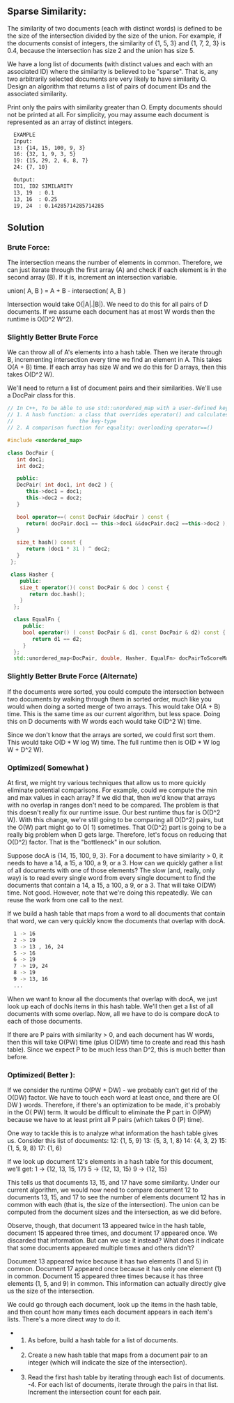 ## Sparse Similarity: 
  The similarity of two documents (each with distinct words) is defined to be the
  size of the intersection divided by the size of the union. For example, if the documents consist of
  integers, the similarity of {1, 5, 3} and {1, 7, 2, 3} is 0.4, because the intersection has size
  2 and the union has size 5.

  We have a long list of documents (with distinct values and each with an associated ID) where the
  similarity is believed to be "sparse". That is, any two arbitrarily selected documents are very likely to
  have similarity O. Design an algorithm that returns a list of pairs of document IDs and the associated
  similarity.

  Print only the pairs with similarity greater than O. Empty documents should not be printed at all. For
  simplicity, you may assume each document is represented as an array of distinct integers.

```bash
  EXAMPLE
  Input:
  13: {14, 15, 100, 9, 3}
  16: {32, 1, 9, 3, 5}
  19: {15, 29, 2, 6, 8, 7}
  24: {7, 10}

  Output:
  ID1, ID2 SIMILARITY
  13, 19  : 0.1
  13, 16  : 0.25
  19, 24  : 0.14285714285714285
```

## Solution

### Brute Force:
  The intersection means the number of elements in common. Therefore, we can just iterate
  through the first array (A) and check if each element is in the second array (B). If it is,
  increment an intersection variable.

  union( A, B ) = A + B - intersection( A, B )

  Intersection would take O(|A|.|B|). We need to do this for all pairs of D documents. If we
  assume each document has at most W words then the runtime is O(D^2 W^2).


### Slightly Better Brute Force
  We can throw all of A's elements into a hash table. Then we iterate through B, incrementing
  intersection every time we find an element in A.
  This takes O(A + B) time. If each array has size W and we do this for D arrays, then this takes O(D^2 W).

  We'll need to return a list of document pairs and their similarities. We'll use a DocPair class for this.

  ```C++
  // In C++, To be able to use std::unordered_map with a user-defined key-type, you need to define two things:
  // 1. A hash function: a class that overrides operator() and calculates the hash value given an object of
  //                     the key-type
  // 2. A comparison function for equality: overloading operator==()

  #include <unordered_map>
  
  class DocPair {
     int doc1;
     int doc2;

     public:
     DocPair( int doc1, int doc2 ) {
        this->doc1 = doc1;
      	this->doc2 = doc2;
     }
  
     bool operator==( const DocPair &docPair ) const {
        return( docPair.doc1 == this->doc1 &&docPair.doc2 ==this->doc2 );
     }

     size_t hash() const {
        return (doc1 * 31 ) ^ doc2; 
     }
   };

   class Hasher {
      public:
      size_t operator()( const DocPair & doc ) const {
         return doc.hash();
      }
    };

    class EqualFn {
       public:
       bool operator() ( const DocPair & d1, const DocPair & d2) const {
          return d1 == d2;
       }
    };
    std::unordered_map<DocPair, double, Hasher, EqualFn> docPairToScoreMap;
```

### Slightly Better Brute Force (Alternate)
  If the documents were sorted, you could compute the intersection between two documents by walking
  through them in sorted order, much like you would when doing a sorted merge of two arrays.
  This would take O(A + B) time. This is the same time as our current algorithm, but less space. Doing this
  on D documents with W words each would take O(D^2 W) time.

  Since we don't know that the arrays are sorted, we could first sort them. This would take O(D * W log W)
  time. The full runtime then is O(D * W log W + D^2 W).

### Optimized( Somewhat )
  At first, we might try various techniques that allow us to more quickly eliminate potential comparisons.
  For example, could we compute the min and max values in each array? If we did that, then we'd know that
  arrays with no overlap in ranges don't need to be compared.
  The problem is that this doesn't really fix our runtime issue. Our best runtime thus far is O(D^2 W). With this
  change, we're still going to be comparing all O(D^2) pairs, but the O(W) part might go to O( 1) sometimes.
  That O(D^2) part is going to be a really big problem when D gets large.
  Therefore, let's focus on reducing that O(D^2) factor. That is the "bottleneck" in our solution.
  
  Suppose docA is {14, 15, 100, 9, 3}. For a document to have similarity > 0, it needs to have a 14, a 15,
  a 100, a 9, or a 3. How can we quickly gather a list of all documents with one of those elements?
  The slow (and, really, only way) is to read every single word from every single document to find the documents
  that contain a 14, a 15, a 100, a 9, or a 3. That will take O(DW) time. Not good.
  However, note that we're doing this repeatedly. We can reuse the work from one call to the next.

  If we build a hash table that maps from a word to all documents that contain that word, we can very quickly
  know the documents that overlap with docA.
```bash
  1 -> 16
  2 -> 19
  3 -> 13 , 16, 24
  5 -> 16
  6 -> 19
  7 -> 19, 24
  8 -> 19
  9 -> 13, 16
  ...
```

  When we want to know all the documents that overlap with docA, we just look up each of docNs items in
  this hash table. We'll then get a list of all documents with some overlap. Now, all we have to do is compare
  docA to each of those documents.

  If there are P pairs with similarity > 0, and each document has W words, then this will take O(PW) time (plus
  O(DW) time to create and read this hash table). Since we expect P to be much less than D^2, this is much
  better than before.

### Optimized( Better ):
  If we consider the runtime O(PW + DW) - we probably can't get rid of the O(DW) factor. We have to touch each word
  at least once, and there are O( DW ) words. Therefore, if there's an optimization to be made, it's probably in
  the O( PW) term.
  It would be difficult to eliminate the P part in O(PW) because we have to at least print all P pairs (which
  takes 0 (P) time).

  One way to tackle this is to analyze what information the hash table gives us. Consider this list of documents:
  12: {1, 5, 9}
  13: {5, 3, 1, 8}
  14: {4, 3, 2}
  15: {1, 5, 9, 8}
  17: {1, 6}

  If we look up document 12's elements in a hash table for this document, we'll get:
  1 -> {12, 13, 15, 17}
  5 -> {12, 13, 15}
  9 -> {12, 15}

  This tells us that documents 13, 15, and 17 have some similarity. Under our current algorithm, we would
  now need to compare document 12 to documents 13, 15, and 17 to see the number of elements document
  12 has in common with each (that is, the size of the intersection). The union can be computed from the
  document sizes and the intersection, as we did before.

  Observe, though, that document 13 appeared twice in the hash table, document 15 appeared three times,
  and document 17 appeared once. We discarded that information. But can we use it instead? What does it
  indicate that some documents appeared multiple times and others didn't?

  Document 13 appeared twice because it has two elements (1 and 5) in common. Document 17 appeared
  once because it has only one element (1) in common. Document 15 appeared three times because it has
  three elements (1, 5, and 9) in common. This information can actually directly give us the size of the intersection.

  We could go through each document, look up the items in the hash table, and then count how many times
  each document appears in each item's lists. There's a more direct way to do it.

  - 1. As before, build a hash table for a list of documents.
  - 2. Create a new hash table that maps from a document pair to an integer (which will indicate the size of
  the intersection).
  - 3. Read the first hash table by iterating through each list of documents.
   -4. For each list of documents, iterate through the pairs in that list. Increment the intersection count for
  each pair.